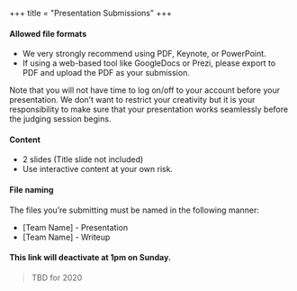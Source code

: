 +++
title = "Presentation Submissions"
+++


#### Allowed file formats

- We very strongly recommend using PDF, Keynote, or PowerPoint.
- If using a web-based tool like GoogleDocs or Prezi, please export to PDF and upload the PDF as your submission.

Note that you will not have time to log on/off to your account before your presentation. We don’t want to restrict your creativity but it is your responsibility to make sure that your presentation works seamlessly before the judging session begins.

#### Content

* 2 slides (Title slide not included)
* Use interactive content at your own risk. 

#### File naming

The files you’re submitting must be named in the following manner:

- [Team Name] - Presentation
- [Team Name] - Writeup

#### This link will deactivate at 1pm on Sunday. 

> TBD for 2020

<!---
<script src="https://csuchico.app.box.com/upload-widget/embed.js?folderID=71880096713&height=420&isDescriptionFieldShown=0&isEmailRequired=0&title=Submit%20File(s)%20to%20Submissions&token=uyyq1gfzmd0hn47q4p8ljuv2hp0sxo2f&width=385" type="text/javascript"></script>

--->